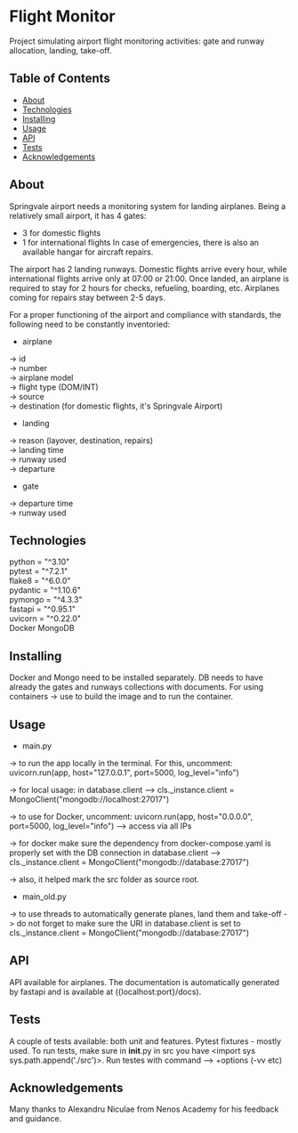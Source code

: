 # Flight Monitor 
Project simulating airport flight monitoring activities:
gate and runway allocation, landing, take-off.

## Table of Contents

- [About](#about)
- [Technologies](#technologies)
- [Installing](#installing)
- [Usage](#usage)
- [API](#api)
- [Tests](#tests)
- [Acknowledgements](#acknowledgements)

## About

Springvale airport needs a monitoring system for landing airplanes.
Being a relatively small airport, it has 4 gates:

* 3 for domestic flights
* 1 for international flights
In case of emergencies, there is also an available hangar for aircraft repairs.

The airport has 2 landing runways.
Domestic flights arrive every hour, while international flights arrive only at 07:00 or 21:00.
Once landed, an airplane is required to stay for 2 hours for checks, refueling, boarding, etc.
Airplanes coming for repairs stay between 2-5 days.

For a proper functioning of the airport and compliance with standards, the following need to be constantly inventoried:

* airplane

-> id   
-> number  
-> airplane model  
-> flight type (DOM/INT)  
-> source  
-> destination (for domestic flights, it's Springvale Airport)

* landing

-> reason (layover, destination, repairs)  
-> landing time  
-> runway used  
-> departure  

* gate

-> departure time  
-> runway used

## Technologies
python = "^3.10"  
pytest = "^7.2.1"  
flake8 = "^6.0.0"  
pydantic = "^1.10.6"  
pymongo = "^4.3.3"  
fastapi = "^0.95.1"  
uvicorn = "^0.22.0"  
Docker
MongoDB

## Installing
Docker and Mongo need to be installed separately.
DB needs to have already the gates and runways collections with documents.
For using containers -> 
use <docker-compose build> to build the image and 
<docker-compose up> to run the container.

## Usage
- main.py   

-> to run the app locally in the terminal. For this, uncomment: 
uvicorn.run(app, host="127.0.0.1", port=5000, log_level="info")  

-> for local usage: in database.client --> cls._instance.client = MongoClient("mongodb://localhost:27017")  

-> to use for Docker, uncomment: 
uvicorn.run(app, host="0.0.0.0", port=5000, log_level="info") --> access via all IPs

->  for docker make sure the dependency from docker-compose.yaml is properly set with the DB connection in database.client -->
cls._instance.client = MongoClient("mongodb://database:27017")

-> also, it helped mark the src folder as source root.

- main_old.py  

-> to use threads to automatically generate planes, land them and take-off
-> do not forget to make sure the URI in database.client is set to cls._instance.client = MongoClient("mongodb://database:27017")

## API
API available for airplanes. 
The documentation is automatically generated by fastapi and is available at ({localhost:port}/docs).

## Tests
A couple of tests available: both unit and features.
Pytest fixtures - mostly used.
To run tests, make sure in __init__.py in src you have <import sys
sys.path.append('./src')>.
Run testes with command <pytest> --> +options (-vv etc)

## Acknowledgements
Many thanks to Alexandru Niculae from Nenos Academy for his feedback and guidance.